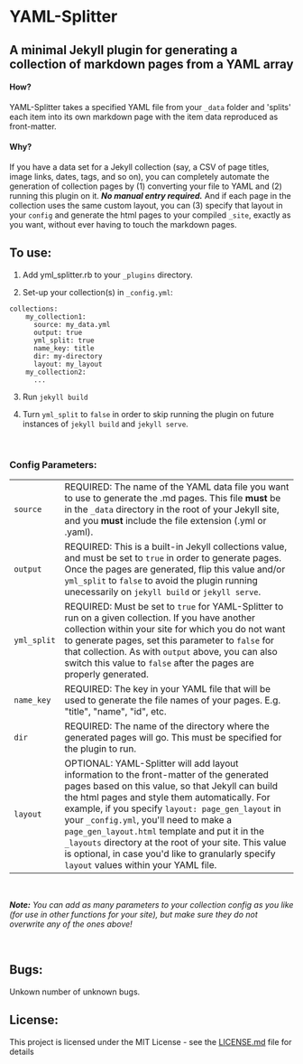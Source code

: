 # YAML-Splitter
## A minimal Jekyll plugin for generating a collection of markdown pages from a YAML array

#### How?

YAML-Splitter takes a specified YAML file from your `_data` folder and 'splits' each item into its own markdown page with the item data reproduced as front-matter.

#### Why?

If you have a data set for a Jekyll collection (say, a CSV of page titles, image links, dates, tags, and so on), you can completely automate the generation of collection pages by (1) converting your file to YAML and (2) running this plugin on it. ___No manual entry required.___ And if each page in the collection uses the same custom layout, you can (3) specify that layout in your `config` and generate the html pages to your compiled `_site`, exactly as you want, without ever having to touch the markdown pages.

## To use:
1. Add yml_splitter.rb to your `_plugins` directory.

2. Set-up your collection(s) in `_config.yml`:
```
collections:
    my_collection1:
      source: my_data.yml
      output: true
      yml_split: true
      name_key: title
      dir: my-directory
      layout: my_layout
    my_collection2:
      ...
```
3. Run `jekyll build`

4. Turn `yml_split` to `false` in order to skip running the plugin on future instances of `jekyll build` and `jekyll serve`.

</br>

### Config Parameters:

|             	|                                                                                                                                                                                                                                                                                                                                                                                                                                                                                                                     	|
|-------------	|---------------------------------------------------------------------------------------------------------------------------------------------------------------------------------------------------------------------------------------------------------------------------------------------------------------------------------------------------------------------------------------------------------------------------------------------------------------------------------------------------------------------	|
| `source`    	| REQUIRED: The name of the YAML data file you want to use to generate the .md pages. This file __must__ be in the `_data` directory in the root of your Jekyll site, and you __must__ include the file extension (.yml or .yaml). |
| `output`    	| REQUIRED: This is a built-in Jekyll collections value, and must be set to `true` in order to generate pages. Once the pages are generated, flip this value and/or `yml_split` to `false` to avoid the plugin running unecessarily on `jekyll build` or `jekyll serve`. |
| `yml_split` 	| REQUIRED: Must be set to `true` for YAML-Splitter to run on a given collection. If you have another collection within your site for which you do not want to generate pages, set this parameter to `false` for that collection. As with `output` above, you can also switch this value to `false` after the pages are properly generated. |                                                                     
| `name_key`    	| REQUIRED: The key in your YAML file that will be used to generate the file names of your pages. E.g. "title", "name", "id", etc. 	|
| `dir`       	| REQUIRED: The name of the directory where the generated pages will go. This must be specified for the plugin to run.     |         
| `layout`    	| OPTIONAL: YAML-Splitter will add layout information to the front-matter of the generated pages based on this value, so that Jekyll can build the html pages and style them automatically. For example, if you specify `layout: page_gen_layout` in your `_config.yml`, you'll need to make a `page_gen_layout.html` template and put it in the `_layouts` directory at the root of your site. This value is optional, in case you'd like to granularly specify `layout` values within your YAML file. 	|


</br>

*__Note:__ You can add as many parameters to your collection config as you like (for use in other functions for your site), but make sure they do not overwrite any of the ones above!*

</br>

## Bugs:

Unkown number of unknown bugs.


## License:

This project is licensed under the MIT License - see the [LICENSE.md](https://github.com/mnyrop/YAML-Splitter/blob/master/LICENSE.md) file for details
